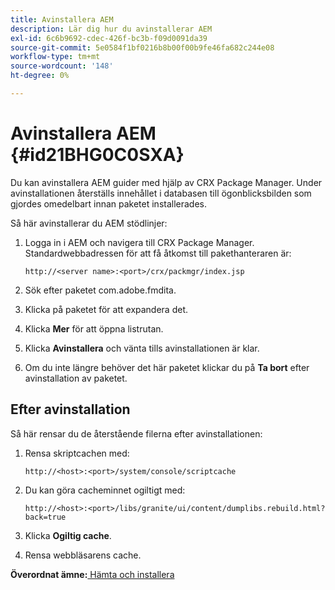 ```yaml
---
title: Avinstallera AEM
description: Lär dig hur du avinstallerar AEM
exl-id: 6c6b9692-cdec-426f-bc3b-f09d0091da39
source-git-commit: 5e0584f1bf0216b8b00f00b9fe46fa682c244e08
workflow-type: tm+mt
source-wordcount: '148'
ht-degree: 0%

---
```


# Avinstallera AEM {#id21BHG0C0SXA}

Du kan avinstallera AEM guider med hjälp av CRX Package Manager. Under avinstallationen återställs innehållet i databasen till ögonblicksbilden som gjordes omedelbart innan paketet installerades.

Så här avinstallerar du AEM stödlinjer:

1. Logga in i AEM och navigera till CRX Package Manager. Standardwebbadressen för att få åtkomst till pakethanteraren är:

   ```http
   http://<server name>:<port>/crx/packmgr/index.jsp
   ```

1. Sök efter paketet com.adobe.fmdita.
1. Klicka på paketet för att expandera det.
1. Klicka **Mer** för att öppna listrutan.
1. Klicka **Avinstallera** och vänta tills avinstallationen är klar.
1. Om du inte längre behöver det här paketet klickar du på **Ta bort** efter avinstallation av paketet.

## Efter avinstallation

Så här rensar du de återstående filerna efter avinstallationen:

1. Rensa skriptcachen med:

   ```http
   http://<host>:<port>/system/console/scriptcache
   ```

1. Du kan göra cacheminnet ogiltigt med:

   ```http
   http://<host>:<port>/libs/granite/ui/content/dumplibs.rebuild.html?back=true
   ```

1. Klicka **Ogiltig cache**.
1. Rensa webbläsarens cache.

**Överordnat ämne:**[ Hämta och installera](download-install.md)
